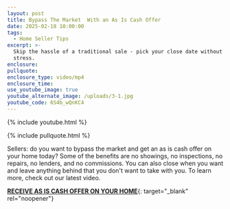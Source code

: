 ```yaml
---
layout: post
title: Bypass The Market  With an As Is Cash Offer
date: 2025-02-18 10:00:00
tags:
  - Home Seller Tips
excerpt: >-
  Skip the hassle of a traditional sale - pick your close date without the
  stress.
enclosure:
pullquote:
enclosure_type: video/mp4
enclosure_time:
use_youtube_image: true
youtube_alternate_image: /uploads/3-1.jpg
youtube_code: 6S4b_wQnKC4
---
```

{% include youtube.html %}

{% include pullquote.html %}

Sellers: do you want to bypass the market and get an as is cash offer on your home today? Some of the benefits are no showings, no inspections, no repairs, no lenders, and no commissions. You can also close when you want and leave anything behind that you don't want to take with you. To learn more, check out our latest video.

[**RECEIVE AS IS CASH OFFER ON YOUR HOME**](https://pirtle-cashoffer.paperform.co/){: target="_blank" rel="noopener"}